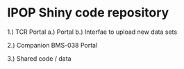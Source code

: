 # IPOP Shiny code repository 

1.) TCR Portal
	a.) Portal
	b.) Interfae to upload new data sets

2.) Companion BMS-038 Portal

3.) Shared code / data 
